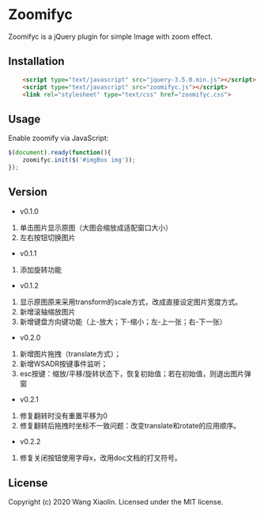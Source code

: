 # Zoomifyc


Zoomifyc is a jQuery plugin for simple Image with zoom effect.

<!-- Check out the examples page: [http://celineWong7.github.io/zoomifyc](http://celineWong7.github.io/zoomifyc). -->


## Installation

```html
	<script type="text/javascript" src="jquery-3.5.0.min.js"></script>
	<script type="text/javascript" src="zoomifyc.js"></script>
	<link rel="stylesheet" type="text/css" href="zoomifyc.css">
```

## Usage

Enable zoomify via JavaScript:

```javascript
$(document).ready(function(){
	zoomifyc.init($('#imgBox img'));
});
```

## Version
* v0.1.0
1. 单击图片显示原图（大图会缩放成适配窗口大小）
2. 左右按钮切换图片

* v0.1.1
1. 添加旋转功能

* v0.1.2
1. 显示原图原来采用transform的scale方式，改成直接设定图片宽度方式。
2. 新增滚轴缩放图片
3. 新增键盘方向键功能（上-放大；下-缩小；左-上一张；右-下一张）


* v0.2.0
1. 新增图片拖拽（translate方式）；
2. 新增WSADR按键事件监听；
3. esc按键：缩放/平移/旋转状态下，恢复初始值；若在初始值，则退出图片弹窗

* v0.2.1
1. 修复翻转时没有重置平移为0
2. 修复翻转后拖拽时坐标不一致问题：改变translate和rotate的应用顺序。

* v0.2.2
1. 修复关闭按钮使用字母x，改用doc文档的打叉符号。

<!-- ## Options

Property | Type | Default | Description
---|---|---|---
duration | `integer` | `200` | Transition duration in milliseconds.
easing | `string` | `"linear"` | Transition property name.
scale | `float` | `0.9` | If the image is bigger than the size of the page, it represent the maximum zoom scale according to page width/height (from 0 to 1).

Options can be passed via data attributes or JavaScript. For data attributes, append the option name to `data-`, as in `data-duration=""`.

## Methods

Method | Description
---|---
zoom | Starts a zoom-in or a zoom-out transformation depending on the state of the image.
zoomIn | Starts a zoom-in transformation.
zoomOut | Starts a zoom-out transformation.
reposition | Calculates the correct position of the image and moves it at the center of the visible part of page.

Example of call the `zoomIn()` method:
```javascript
$('#myImage').zoomify('zoomIn');
```

## Events

Event | Description
---|---
zoom-in.zoomify | Fired before each zoom-in transformation.
zoom-in-complete.zoomify | Fired after each zoom-in transformation.
zoom-out.zoomify | Fired before each zoom-out transformation.
zoom-out-complete.zoomify | Fired after each zoom-out transformation.

```javascript
$('#myImage').on('zoom-in.zoomify', function () {
    // do something...
});
``` -->

## License

Copyright (c) 2020 Wang Xiaolin. Licensed under the MIT license.